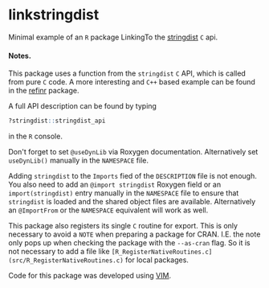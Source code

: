 # linkstringdist

Minimal example of an `R` package LinkingTo the
[stringdist](https://cran.r-project.org/?package=stringdist) `C` api.



#### Notes.

This package uses a function from the `stringdist` `C` API, which is called
from pure `C` code. A more interesting and `C++` based example can be found in
the [refinr](https://github.com/ChrisMuir/refinr) package.

A full API description can be found by typing

```r
?stringdist::stringdist_api
```
in the `R` console.


Don't forget to set `@useDynLib` via Roxygen documentation. Alternatively set
`useDynLib()` manually in the `NAMESPACE` file.


Adding `stringdist` to the `Imports` fied of the `DESCRIPTION` file is not
enough. You also need to add an `@import stringdist` Roxygen field or an
`import(stringdist)` entry manually in the `NAMESPACE` file to ensure that
`stringdist` is loaded and the shared object files are available. Alternatively
an `@ImportFrom` or the `NAMESPACE` equivalent will work as well.


This package also registers its single `C` routine for export. This is only
necessary to avoid a `NOTE` when preparing a package for CRAN. I.E. the note
only pops up when checking the package with the `--as-cran` flag.  So it is not
necessary to add a file like
`[R_RegisterNativeRoutines.c](src/R_RegisterNativeRoutines.c)` for local
packages.



Code for this package was developed using [VIM](https://www.vim.org).

